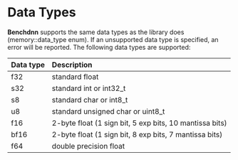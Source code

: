 # Data Types

**Benchdnn** supports the same data types as the library does (memory::data_type
enum). If an unsupported data type is specified, an error will be reported.
The following data types are supported:

| Data type | Description
| :---      | :---
| f32       | standard float
| s32       | standard int or int32_t
| s8        | standard char or int8_t
| u8        | standard unsigned char or uint8_t
| f16       | 2-byte float (1 sign bit, 5 exp bits, 10 mantissa bits)
| bf16      | 2-byte float (1 sign bit, 8 exp bits, 7 mantissa bits)
| f64       | double precision float

